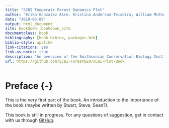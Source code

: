 ```yaml
--- 
title: "SCBI Temperate Forest Dynamics Plot"
author: "Erika Gonzalez-Akre, Kristina Anderson-Teixeira, William McShea, Alyssa Terrell, Ian McGregor, Caroline Kittle"
date: "2019-05-09"
output: html_document
site: bookdown::bookdown_site
documentclass: book
bibliography: [book.bibtex, packages.bib]
biblio-style: apalike
link-citations: yes
link-as-notes: true
description: "An overview of the Smithsonian Conservation Biology Institute's research plot."
url: https://github.com/SCBI-ForestGEO/SCBI-Plot-Book
---
```


# Preface {-}

This is the very first part of the book. An introduction to the importance of the book (maybe written by Stuart, Steve, Sean?).

This book is still in progress. For any questions of suggestion, get in contact with us through [GitHub](https://github.com/SCBI-ForestGEO/SCBI-Plot-Book/issues/new).


